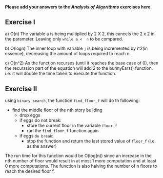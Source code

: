 #### Please add your answers to the ***Analysis of  Algorithms*** exercises here.

## Exercise I

a) O(n) The variable a is being multiplied  by 2 X 2, this cancels the 2 x 2 in the parameter. Leaving only `while a <  n` to be compared.


b) O(logn) The inner loop with variable `j` is being incremented by i^2(in essence), decreasing the amount of loops required to reach n.


c) O(n^2) As the function recurses (until it reaches the base case of 0), then the recurssion part of the equation will add 2 to the bunnyEars() function. i.e. it will double the time taken to execute the function.

## Exercise II

using `binary search`, the function `find_floor_f` will do th following:

- find the middle floor of the nth story building
    - drop eggs
    - if eggs do not break:
        - store the current floor in the variable `floor_f`
        - run the `find_floor_f` function again
    - if eggs `do break`:
        - stop the function and return the last stored value 
            of `floor_f` (i.e. as the answer)
 
The run time for this function would be O(log(n))  since an increase in the nth number of floor would result in at most 1 more computation and at least 0 more computations.
The function is also halving the number of n floors to reach the desired floor f. 

